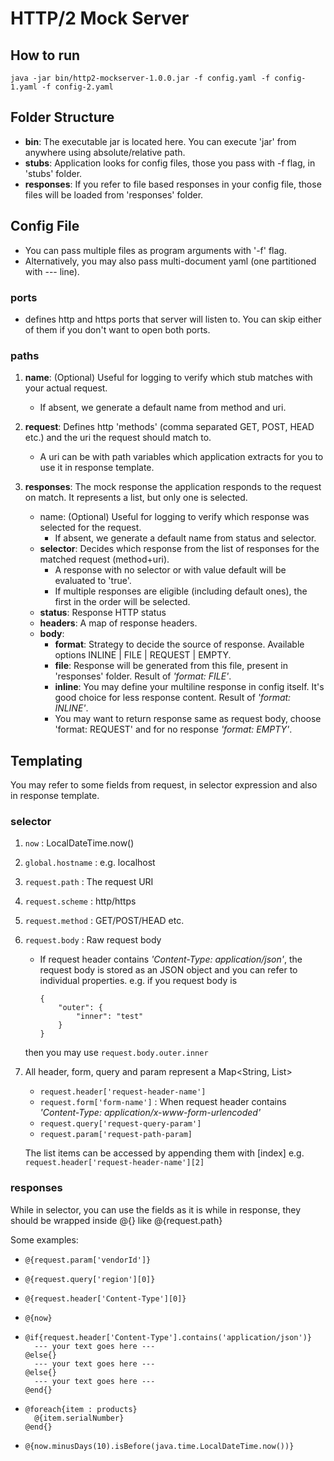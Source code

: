 # HTTP/2 Mock Server

## How to run
`java -jar bin/http2-mockserver-1.0.0.jar -f config.yaml -f config-1.yaml -f config-2.yaml`

## Folder Structure
- **bin**: The executable jar is located here. You can execute 'jar' from anywhere using absolute/relative path.
- **stubs**: Application looks for config files, those you pass with -f flag, in 'stubs' folder.
- **responses**: If you refer to file based responses in your config file, those files will be loaded from 'responses' folder.

## Config File
- You can pass multiple files as program arguments with '-f' flag.
- Alternatively, you may also pass multi-document yaml (one partitioned with --- line).

### ports
 - defines http and https ports that server will listen to. You can skip either of them if you don't want to open both ports.

### paths
1. **name**: (Optional) Useful for logging to verify which stub matches with your actual request.
    - If absent, we generate a default name from method and uri.

2. **request**: Defines http 'methods' (comma separated GET, POST, HEAD etc.) and the uri the request should match to.
    - A uri can be with path variables which application extracts for you to use it in response template.

3. **responses**: The mock response the application responds to the request on match. It represents a list, but only one is selected.
    - name: (Optional) Useful for logging to verify which response was selected for the request.
        - If absent, we generate a default name from status and selector.
    - **selector**: Decides which response from the list of responses for the matched request (method+uri).
        - A response with no selector or with value default will be evaluated to 'true'.
        - If multiple responses are eligible (including default ones), the first in the order will be selected.
    - **status**: Response HTTP status
    - **headers**: A map of response headers.
    - **body**:
        - **format**: Strategy to decide the source of response. Available options INLINE | FILE | REQUEST | EMPTY.
        - **file**: Response will be generated from this file, present in 'responses' folder. Result of _'format: FILE'_.
        - **inline**: You may define your multiline response in config itself. It's good choice for less response content. Result of _'format: INLINE'_.
        - You may want to return response same as request body, choose 'format: REQUEST' and for no response _'format: EMPTY'_.

## Templating
You may refer to some fields from request, in selector expression and also in response template.
### selector

1. `now` : LocalDateTime.now()
2. `global.hostname` : e.g. localhost

3. `request.path` : The request URI
4. `request.scheme` : http/https
5. `request.method` : GET/POST/HEAD etc.
6. `request.body` : Raw request body

    - If request header contains _'Content-Type: application/json'_, the request body is stored as an JSON object and you can refer to individual properties.
    e.g. if you request body is
        ```
        {
            "outer": {
                "inner": "test"
            }
        }
        ```

    then you may use `request.body.outer.inner`

7. All header, form, query and param represent a Map<String, List<String>>
    - `request.header['request-header-name']`
    - `request.form['form-name']` : When request header contains _'Content-Type: application/x-www-form-urlencoded'_
    - `request.query['request-query-param']`
    - `request.param['request-path-param]`

    The list items can be accessed by appending them with [index] e.g. `request.header['request-header-name'][2]`

### responses
While in selector, you can use the fields as it is while in response, they should be wrapped inside @{} like @{request.path}

Some examples:
* `@{request.param['vendorId']}`
* `@{request.query['region'][0]}`
* `@{request.header['Content-Type'][0]}`
* `@{now}`

* ```
  @if{request.header['Content-Type'].contains('application/json')}
    --- your text goes here ---
  @else{}
    --- your text goes here ---
  @else{}
    --- your text goes here ---
  @end{}
  ```

* ```
  @foreach{item : products}
    @{item.serialNumber}
  @end{}
  ```

* `@{now.minusDays(10).isBefore(java.time.LocalDateTime.now())}`
